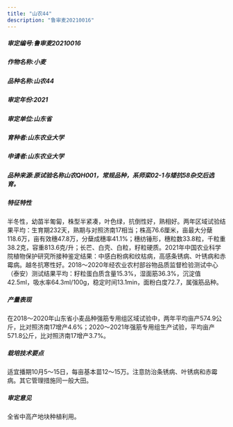 ```yaml
---
title: "山农44"
description: "鲁审麦20210016"
---
```

##### 审定编号:鲁审麦20210016

##### 作物名称:小麦

##### 品种名称:山农44

##### 审定年份:2021

##### 审定单位:山东省

##### 育种者:山东农业大学

##### 申请者:山东农业大学

##### 品种来源:原试验名称山农QH001，常规品种，系师栾02-1与矮抗58杂交后选育。

##### 特征特性
半冬性，幼苗半匍匐，株型半紧凑，叶色绿，抗倒性好，熟相好。两年区域试验结果平均：生育期232天，熟期与对照济南17相当；株高76.6厘米，亩最大分蘖118.6万，亩有效穗47.8万，分蘖成穗率41.1%；穗纺锤形，穗粒数33.8粒，千粒重38.2克，容重813.6克/升；长芒、白壳、白粒，籽粒硬质。2021年中国农业科学院植物保护研究所接种鉴定结果：中感白粉病和纹枯病，高感条锈病、叶锈病和赤霉病。越冬抗寒性好。2018～2020年经农业农村部谷物品质监督检验测试中心（泰安）测试结果平均：籽粒蛋白质含量15.3%，湿面筋36.3%，沉淀值42.5ml，吸水率64.3ml/100g，稳定时间13.1min，面粉白度72.7，属强筋品种。

##### 产量表现
在2018～2020年山东省小麦品种强筋专用组区域试验中，两年平均亩产574.9公斤，比对照济南17增产4.6%；2020～2021年强筋专用组生产试验，平均亩产571.8公斤，比对照济南17增产3.7%。

##### 栽培技术要点
适宜播期10月5～15日，每亩基本苗12～15万。注意防治条锈病、叶锈病和赤霉病。其它管理措施同一般大田。

##### 审定意见
全省中高产地块种植利用。
